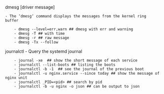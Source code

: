 dmesg [driver message]

    - The ‘dmesg‘ command displays the messages from the kernel ring buffer

        - dmesg --level=err,warn ## dmesg with err and warning
        - dmesg -T ## with time
        - dmesg -r ## raw message 
        - dmesg -Tx --follow 


journalctl
    - Query the systemd journal
    
        - journal -xe  ## show the short message of each service
        - journalctl --list-boots ## listing the boots
        - journalctl -b -1  ## see the journal of the previous boot
        - journalctl -u nginx.service --since today ## show the message of nginx unit
        - journalctl _PID=<pid> ## search by pid
        - journalctl -b -u nginx -o json ## can be output to json
